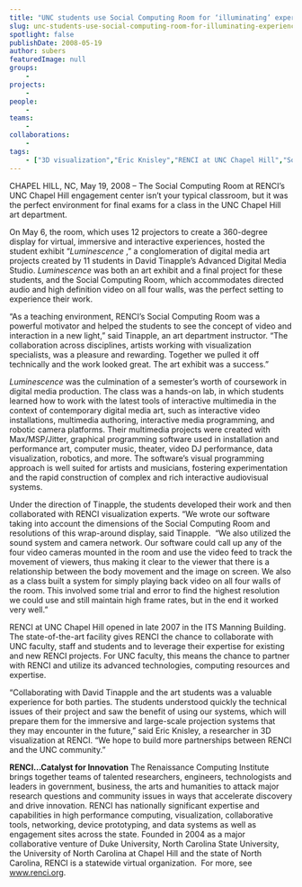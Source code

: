 ```yaml
---
title: "UNC students use Social Computing Room for ‘illuminating’ experience"
slug: unc-students-use-social-computing-room-for-illuminating-experience
spotlight: false
publishDate: 2008-05-19
author: subers
featuredImage: null
groups:
    - 
projects:
    - 
people:
    - 
teams: 
    - 
collaborations:
    - 
tags:
    - ["3D visualization","Eric Knisley","RENCI at UNC Chapel Hill","Social Computing Room (SCR)"]
---
```

CHAPEL HILL, NC, May 19, 2008 – The Social Computing Room at RENCI’s UNC Chapel Hill engagement center isn’t your typical classroom, but it was the perfect environment for final exams for a class in the UNC Chapel Hill art department.<!--more-->

On May 6, the room, which uses 12 projectors to create a 360-degree display for virtual, immersive and interactive experiences, hosted the student exhibit “<em>Luminescence</em> ,”  a conglomeration of digital media art projects created by 11 students in David  Tinapple’s Advanced Digital Media Studio. <em>Luminescence </em>was both an art exhibit and a final project for these students, and the Social Computing Room, which accommodates directed audio and high definition video on all four walls, was the perfect setting to experience their work.

“As a teaching environment, RENCI’s Social Computing Room was a powerful motivator and helped the students to see the concept of video and interaction in a new light,” said Tinapple, an art department instructor. “The collaboration across disciplines, artists working with visualization specialists, was a pleasure and rewarding. Together we pulled it off technically and the work looked great. The art exhibit was a success.”

<em>Luminescence</em> was the culmination of a semester’s worth of coursework in digital media production. The class was a hands-on lab, in which students learned how to work with the latest tools of interactive multimedia in the context of contemporary digital media art, such as interactive video installations, multimedia authoring, interactive media programming, and robotic camera platforms. Their multimedia projects were created with Max/MSP/Jitter, graphical programming software used in installation and performance art, computer music, theater, video DJ performance, data visualization, robotics, and more. The software’s visual programming approach is well suited for artists and musicians, fostering experimentation and the rapid construction of complex and rich interactive audiovisual systems.

Under the direction of Tinapple, the students developed their work and then collaborated with RENCI visualization experts. “We wrote our software taking into account the dimensions of the Social Computing Room and resolutions of this wrap-around display, said Tinapple.  “We also utilized the sound system and camera network. Our software could call up any of the four video cameras mounted in the room and use the video feed to track the movement of viewers, thus making it clear to the viewer that there is a relationship between the body movement and the image on screen. We also as a class built a system for simply playing back video on all four walls of the room. This involved some trial and error to find the highest resolution we could use and still maintain high frame rates, but in the end it worked very well.”

RENCI at UNC Chapel Hill opened in late 2007 in the ITS Manning Building. The state-of-the-art facility gives RENCI the chance to collaborate with UNC faculty, staff and students and to leverage their expertise for existing and new RENCI projects. For UNC faculty, this means the chance to partner with RENCI and utilize its advanced technologies, computing resources and expertise.

“Collaborating with David Tinapple and the art students was a valuable experience for both parties. The students understood quickly the technical issues of their project and saw the benefit of using our systems, which will prepare them for the immersive and large-scale projection systems that they may encounter in the future,” said Eric Knisley, a researcher in 3D visualization at RENCI. “We hope to build more partnerships between RENCI and the UNC community.”

<strong>RENCI…Catalyst for  Innovation</strong>
The Renaissance Computing Institute brings together teams of talented researchers, engineers, technologists and leaders in government, business, the arts and humanities to attack major research questions and community issues in ways that accelerate discovery and drive innovation. RENCI has nationally significant expertise and capabilities in high performance computing, visualization, collaborative tools, networking, device prototyping, and data systems as well as engagement sites across the state. Founded in 2004 as a major collaborative venture of Duke University, North Carolina State University, the University of North Carolina at Chapel Hill and the state of North Carolina, RENCI is a statewide virtual organization.  For more, see <a href="https://www.renci.org/">www.renci.org</a>.
